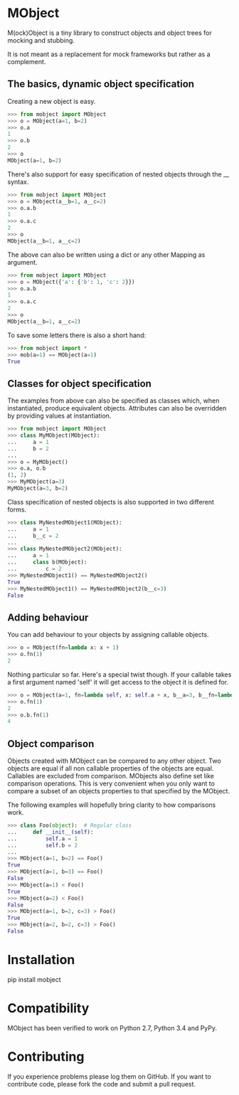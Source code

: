 MObject
=======
M(ock)Object is a tiny library to construct objects and object trees for mocking and stubbing.

It is not meant as a replacement for mock frameworks but rather as a complement.

The basics, dynamic object specification
----------------------------------------
Creating a new object is easy.

```python
>>> from mobject import MObject
>>> o = MObject(a=1, b=2)
>>> o.a
1
>>> o.b
2
>>> o
MObject(a=1, b=2)

```

There's also support for easy specification of nested objects through the __ syntax.

```python
>>> from mobject import MObject
>>> o = MObject(a__b=1, a__c=2)
>>> o.a.b
1
>>> o.a.c
2
>>> o
MObject(a__b=1, a__c=2)

```

The above can also be written using a dict or any other Mapping as argument.

```python
>>> from mobject import MObject
>>> o = MObject({'a': {'b': 1, 'c': 2}})
>>> o.a.b
1
>>> o.a.c
2
>>> o
MObject(a__b=1, a__c=2)

```

To save some letters there is also a short hand:

```python
>>> from mobject import *
>>> mob(a=1) == MObject(a=1)
True

```

Classes for object specification
--------------------------------
The examples from above can also be specified as classes which, when instantiated,
produce equivalent objects. Attributes can also be overridden by providing
values at instantiation.

```python
>>> from mobject import MObject
>>> class MyMObject(MObject):
...     a = 1
...     b = 2
...
>>> o = MyMObject()
>>> o.a, o.b
(1, 2)
>>> MyMObject(a=3)
MyMObject(a=3, b=2)

```

Class specification of nested objects is also supported in two different forms.

```python
>>> class MyNestedMObject1(MObject):
...     a = 1
...     b__c = 2
...
>>> class MyNestedMObject2(MObject):
...     a = 1
...     class b(MObject):
...         c = 2
>>> MyNestedMObject1() == MyNestedMObject2()
True
>>> MyNestedMObject1() == MyNestedMObject2(b__c=3)
False

```

Adding behaviour
----------------
You can add behaviour to your objects by assigning callable objects.

```python
>>> o = MObject(fn=lambda x: x + 1)
>>> o.fn(1)
2

```

Nothing particular so far. Here's a special twist though. If your callable takes a first 
argument named 'self' it will get access to the object it is defined for.

```python
>>> o = MObject(a=1, fn=lambda self, x: self.a + x, b__a=3, b__fn=lambda self, x: self.a + x)
>>> o.fn(1)
2
>>> o.b.fn(1)
4

```

Object comparison
-----------------
Objects created with MObject can be compared to any other object. Two objects are equal if all
non callable properties of the objects are equal. Callables are excluded from comparison.
MObjects also define set like comparison operations. This is very convenient when you only want
to compare a subset of an objects properties to that specified by the MObject.

The following examples will hopefully bring clarity to how comparisons work.

```python
>>> class Foo(object):  # Regular class
...     def __init__(self):
...         self.a = 1
...         self.b = 2
...
>>> MObject(a=1, b=2) == Foo()
True
>>> MObject(a=1, b=3) == Foo()
False
>>> MObject(a=1) < Foo()
True
>>> MObject(a=2) < Foo()
False
>>> MObject(a=1, b=2, c=3) > Foo()
True
>>> MObject(a=2, b=2, c=3) > Foo()
False

```

Installation
============

pip install mobject


Compatibility
=============

MObject has been verified to work on Python 2.7, Python 3.4 and PyPy. 


Contributing
============

If you experience problems please log them on GitHub. If you want to contribute code, please fork
the code and submit a pull request.
